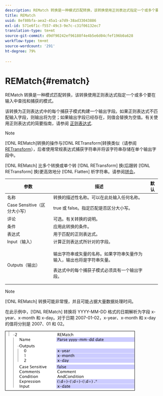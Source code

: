 ```yaml
---
description: REMatch 转换是一种模式匹配转换，该转换使用正则表达式指定一个或多个要在输入中查找和捕获的模式。
title: REMatch
uuid: 8ef80bfa-aea2-45a1-a7d9-38ad33043886
exl-id: 571e6f1c-f557-49c3-9e7c-c31f06132ec7
translation-type: tm+mt
source-git-commit: d9df90242ef96188f4e4b5e6d04cfef196b0a628
workflow-type: tm+mt
source-wordcount: '291'
ht-degree: 79%

---
```


# REMatch{#rematch}

REMatch 转换是一种模式匹配转换，该转换使用正则表达式指定一个或多个要在输入中查找和捕获的模式。

该转换为正则表达式中的每个捕获子模式构建一个输出字段。如果正则表达式不匹配输入字段，则输出将为空；如果输出字段已经存在，则值会替换为空值。有关使用正则表达式的简要指南，请参阅 [正则表达式](../../../../../home/c-dataset-const-proc/c-reg-exp.md#concept-070077baa419475094ef0469e92c5b9c).

>[!NOTE]
>
>[!DNL REMatch]转换的操作与[!DNL RETransform]转换类似（请参阅[RETransform](../../../../../home/c-dataset-const-proc/c-data-trans/c-transf-types/c-standard-transf/c-retransform.md#concept-23f80aa0bc204565b337e5c4931f6a74)），后者使用常规表达式捕获字符串并将该字符串存储在单个输出字段中。

[!DNL REMatch] 比多个转换或单个转 [!DNL RETransform] 换(后跟转 [!DNL RETransform] 换)更高效地分 [!DNL Flatten] 析字符串。请参阅[拼合](../../../../../home/c-dataset-const-proc/c-data-trans/c-transf-types/c-standard-transf/c-flatten.md#concept-7acd351a6d2444bd960ca412ae3333ce)。

<table id="table_7077578512B249E986BC79AE770CBD9A"> 
 <thead> 
  <tr> 
   <th colname="col1" class="entry"> 参数 </th> 
   <th colname="col2" class="entry"> 描述 </th> 
   <th colname="col3" class="entry"> 默认 </th> 
  </tr> 
 </thead>
 <tbody> 
  <tr> 
   <td colname="col1"> 名称 </td> 
   <td colname="col2"> 转换的描述性名称。可以在此处输入任何名称。 </td> 
   <td colname="col3"></td> 
  </tr> 
  <tr> 
   <td colname="col1"> Case Sensitive（区分大小写） </td> 
   <td colname="col2"> true 或 false。指定匹配是否区分大小写。 </td> 
   <td colname="col3"></td> 
  </tr> 
  <tr> 
   <td colname="col1"> 评论 </td> 
   <td colname="col2"> 可选。有关转换的说明。 </td> 
   <td colname="col3"></td> 
  </tr> 
  <tr> 
   <td colname="col1"> 条件 </td> 
   <td colname="col2"> 应用此转换的条件。 </td> 
   <td colname="col3"></td> 
  </tr> 
  <tr> 
   <td colname="col1"> 表达式 </td> 
   <td colname="col2"> 用于匹配的正则表达式。 </td> 
   <td colname="col3"></td> 
  </tr> 
  <tr> 
   <td colname="col1"> Input（输入） </td> 
   <td colname="col2"> 计算正则表达式所针对的字段。 </td> 
   <td colname="col3"></td> 
  </tr> 
  <tr> 
   <td colname="col1"> Outputs（输出） </td> 
   <td colname="col2"> <p>输出字符串或矢量的名称。如果字符串矢量作为输入，输出也将是字符串矢量。 </p> <p> 表达式中的每个捕获子模式必须具有一个输出字段。 </p> </td> 
   <td colname="col3"></td> 
  </tr> 
 </tbody> 
</table>

>[!NOTE]
>
>[!DNL REMatch] 转换可能非常慢，并且可能占据大量数据处理时间。

在此示例中，[!DNL REMatch] 转换将 YYYY-MM-DD 格式的日期解析为字段 x-year、x-month 和 x-day。对于日期 2007-01-02，x-year、x-month 和 x-day 的值将分别是 2007、01 和 02。

![](assets/cfg_TransformationType_REMatch.png)
